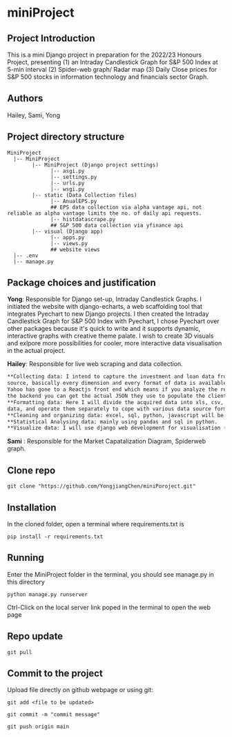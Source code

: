 # miniProject

## Project Introduction
This is a mini Django project in preparation for the 2022/23 Honours Project, presenting (1) an Intraday Candlestick Graph for S&P 500 Index at 5-min interval (2) Spider-web graph/ Radar map (3) Daily Close prices for S&P 500 stocks in information technology and financials sector Graph. 

## Authors

Hailey, Sami, Yong

## Project directory structure
```text
MiniProject
  |-- MiniProject
        |-- MiniProject (Django project settings)
              |-- asgi.py
              |-- settings.py
              |-- urls.py
              |-- wsgi.py
        |-- static (Data Collection files)
              |-- AnualEPS.py 
              ## EPS data collection via alpha vantage api, not reliable as alpha vantage limits the no. of daily api requests.
              |-- histdatascrape.py 
              ## S&P 500 data collection via yfinance api
        |-- visual (Django app)
              |-- apps.py
              |-- views.py 
              ## website views
  |-- .env
  |-- manage.py
```
## Package choices and justification


**Yong**:  Responsible for Django set-up, Intraday Candlestick Graphs.
I initiated the website with django-echarts, a web scaffolding tool that integrates Pyechart to new Django projects. I then created the Intraday Candlestick Graph for S&P 500 Index with Pyechart, I chose Pyechart over other packages because it's quick to write and it supports dynamic, interactive graphs with creative theme palate. I wish to create 3D visuals and exlpore more possibilities for cooler, more interactive data visualisation in the actual project. 

**Hailey**: Responsible for live web scraping and data collection.
```txt
**Collecting data: I intend to capture the investment and loan data from Yahoo Finance websites as a data
source, basically every dimension and every format of data is available to facilitate the later operation. 
Yahoo has gone to a Reactjs front end which means if you analyze the request headers from the client to 
the backend you can get the actual JSON they use to populate the client side stores.
**Formatting data: Here I will divide the acquired data into xls, csv, sql, and pandas DataFrame format 
data, and operate them separately to cope with various data source formats
**Cleaning and organizing data: excel, sql, python, javascript will be used
**Statistical Analysing data: mainly using pandas and sql in python.
**Visualize data: I will use django web development for visualisation (html, css, javascript)
```

**Sami** : Responsible for the Market Capatalization Diagram, Spiderweb graph.

## Clone repo
```shell
git clone "https://github.com/YongjiangChen/miniPoroject.git"
```
## Installation
In the cloned folder, open a terminal where requirements.txt is

```shell
pip install -r requirements.txt
```

## Running
Enter the MiniProject folder in the terminal, you should see manage.py in this directory 

```shell
python manage.py runserver
```
Ctrl-Click on the local server link poped in the terminal to open the web page

## Repo update
```shell
git pull
```

## Commit to the project
Upload file directly on github webpage or using git:
```shell
git add <file to be updated>
```

```shell
git commit -m "commit message"
```

```shell
git push origin main
```
